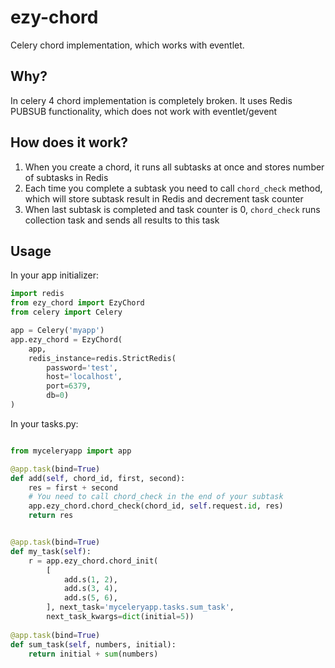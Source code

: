 # ezy-chord
Celery chord implementation, which works with eventlet. 

## Why?

In celery 4 chord implementation is completely broken. It uses Redis PUBSUB functionality, which does not work with 
eventlet/gevent

## How does it work?

1. When you create a chord, it runs all subtasks at once and stores number of subtasks in Redis
2. Each time you complete a subtask you need to call `chord_check` method, which will store subtask result in Redis 
and decrement task counter
3. When last subtask is completed and task counter is 0, `chord_check` runs collection task and sends all results to 
this task
 

## Usage

In your app initializer:

```python
import redis
from ezy_chord import EzyChord
from celery import Celery

app = Celery('myapp')
app.ezy_chord = EzyChord(
    app,
    redis_instance=redis.StrictRedis(
        password='test',
        host='localhost',
        port=6379,
        db=0)
)
```

In your tasks.py:

```python

from myceleryapp import app

@app.task(bind=True)
def add(self, chord_id, first, second):
    res = first + second
    # You need to call chord_check in the end of your subtask
    app.ezy_chord.chord_check(chord_id, self.request.id, res)
    return res


@app.task(bind=True)
def my_task(self):
    r = app.ezy_chord.chord_init(
        [
            add.s(1, 2),
            add.s(3, 4),
            add.s(5, 6),
        ], next_task='myceleryapp.tasks.sum_task',
        next_task_kwargs=dict(initial=5))
        
@app.task(bind=True)
def sum_task(self, numbers, initial):
    return initial + sum(numbers)
```
